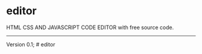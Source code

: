 # editor
HTML CSS AND JAVASCRIPT CODE EDITOR with free source code. 
<br>
<hr>
Version 0.1;
# editor
